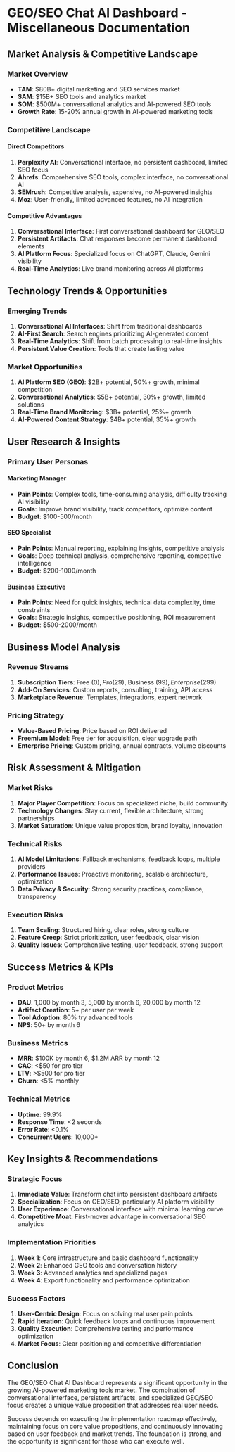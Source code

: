 # GEO/SEO Chat AI Dashboard - Miscellaneous Documentation

## Market Analysis & Competitive Landscape

### Market Overview

- **TAM**: $80B+ digital marketing and SEO services market
- **SAM**: $15B+ SEO tools and analytics market
- **SOM**: $500M+ conversational analytics and AI-powered SEO tools
- **Growth Rate**: 15-20% annual growth in AI-powered marketing tools

### Competitive Landscape

#### Direct Competitors

1. **Perplexity AI**: Conversational interface, no persistent dashboard, limited
   SEO focus
2. **Ahrefs**: Comprehensive SEO tools, complex interface, no conversational AI
3. **SEMrush**: Competitive analysis, expensive, no AI-powered insights
4. **Moz**: User-friendly, limited advanced features, no AI integration

#### Competitive Advantages

1. **Conversational Interface**: First conversational dashboard for GEO/SEO
2. **Persistent Artifacts**: Chat responses become permanent dashboard elements
3. **AI Platform Focus**: Specialized focus on ChatGPT, Claude, Gemini
   visibility
4. **Real-Time Analytics**: Live brand monitoring across AI platforms

## Technology Trends & Opportunities

### Emerging Trends

1. **Conversational AI Interfaces**: Shift from traditional dashboards
2. **AI-First Search**: Search engines prioritizing AI-generated content
3. **Real-Time Analytics**: Shift from batch processing to real-time insights
4. **Persistent Value Creation**: Tools that create lasting value

### Market Opportunities

1. **AI Platform SEO (GEO)**: $2B+ potential, 50%+ growth, minimal competition
2. **Conversational Analytics**: $5B+ potential, 30%+ growth, limited solutions
3. **Real-Time Brand Monitoring**: $3B+ potential, 25%+ growth
4. **AI-Powered Content Strategy**: $4B+ potential, 35%+ growth

## User Research & Insights

### Primary User Personas

#### Marketing Manager

- **Pain Points**: Complex tools, time-consuming analysis, difficulty tracking
  AI visibility
- **Goals**: Improve brand visibility, track competitors, optimize content
- **Budget**: $100-500/month

#### SEO Specialist

- **Pain Points**: Manual reporting, explaining insights, competitive analysis
- **Goals**: Deep technical analysis, comprehensive reporting, competitive
  intelligence
- **Budget**: $200-1000/month

#### Business Executive

- **Pain Points**: Need for quick insights, technical data complexity, time
  constraints
- **Goals**: Strategic insights, competitive positioning, ROI measurement
- **Budget**: $500-2000/month

## Business Model Analysis

### Revenue Streams

1. **Subscription Tiers**: Free ($0), Pro ($29), Business ($99), Enterprise
   ($299)
2. **Add-On Services**: Custom reports, consulting, training, API access
3. **Marketplace Revenue**: Templates, integrations, expert network

### Pricing Strategy

- **Value-Based Pricing**: Price based on ROI delivered
- **Freemium Model**: Free tier for acquisition, clear upgrade path
- **Enterprise Pricing**: Custom pricing, annual contracts, volume discounts

## Risk Assessment & Mitigation

### Market Risks

1. **Major Player Competition**: Focus on specialized niche, build community
2. **Technology Changes**: Stay current, flexible architecture, strong
   partnerships
3. **Market Saturation**: Unique value proposition, brand loyalty, innovation

### Technical Risks

1. **AI Model Limitations**: Fallback mechanisms, feedback loops, multiple
   providers
2. **Performance Issues**: Proactive monitoring, scalable architecture,
   optimization
3. **Data Privacy & Security**: Strong security practices, compliance,
   transparency

### Execution Risks

1. **Team Scaling**: Structured hiring, clear roles, strong culture
2. **Feature Creep**: Strict prioritization, user feedback, clear vision
3. **Quality Issues**: Comprehensive testing, user feedback, strong support

## Success Metrics & KPIs

### Product Metrics

- **DAU**: 1,000 by month 3, 5,000 by month 6, 20,000 by month 12
- **Artifact Creation**: 5+ per user per week
- **Tool Adoption**: 80% try advanced tools
- **NPS**: 50+ by month 6

### Business Metrics

- **MRR**: $100K by month 6, $1.2M ARR by month 12
- **CAC**: <$50 for pro tier
- **LTV**: >$500 for pro tier
- **Churn**: <5% monthly

### Technical Metrics

- **Uptime**: 99.9%
- **Response Time**: <2 seconds
- **Error Rate**: <0.1%
- **Concurrent Users**: 10,000+

## Key Insights & Recommendations

### Strategic Focus

1. **Immediate Value**: Transform chat into persistent dashboard artifacts
2. **Specialization**: Focus on GEO/SEO, particularly AI platform visibility
3. **User Experience**: Conversational interface with minimal learning curve
4. **Competitive Moat**: First-mover advantage in conversational SEO analytics

### Implementation Priorities

1. **Week 1**: Core infrastructure and basic dashboard functionality
2. **Week 2**: Enhanced GEO tools and conversation history
3. **Week 3**: Advanced analytics and specialized pages
4. **Week 4**: Export functionality and performance optimization

### Success Factors

1. **User-Centric Design**: Focus on solving real user pain points
2. **Rapid Iteration**: Quick feedback loops and continuous improvement
3. **Quality Execution**: Comprehensive testing and performance optimization
4. **Market Focus**: Clear positioning and competitive differentiation

## Conclusion

The GEO/SEO Chat AI Dashboard represents a significant opportunity in the
growing AI-powered marketing tools market. The combination of conversational
interface, persistent artifacts, and specialized GEO/SEO focus creates a unique
value proposition that addresses real user needs.

Success depends on executing the implementation roadmap effectively, maintaining
focus on core value propositions, and continuously innovating based on user
feedback and market trends. The foundation is strong, and the opportunity is
significant for those who can execute well.

